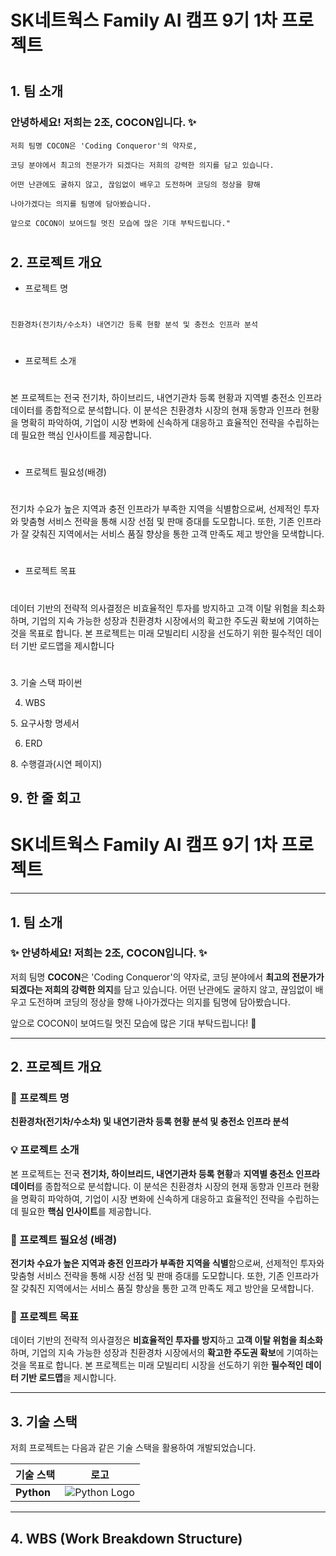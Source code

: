 

# SK네트웍스 Family AI 캠프 9기 1차 프로젝트

#

## 1. 팀 소개

 ### 안녕하세요! 저희는 2조, COCON입니다. ✨

    저희 팀명 COCON은 'Coding Conqueror'의 약자로, 

    코딩 분야에서 최고의 전문가가 되겠다는 저희의 강력한 의지를 담고 있습니다. 

    어떤 난관에도 굴하지 않고, 끊임없이 배우고 도전하며 코딩의 정상을 향해
  
    나아가겠다는 의지를 팀명에 담아봤습니다.

    앞으로 COCON이 보여드릴 멋진 모습에 많은 기대 부탁드립니다."
#
## 2. 프로젝트 개요


 - 프로젝트 명
#
    친환경차(전기차/수소차) 내연기간 등록 현황 분석 및 충전소 인프라 분석

#
 - 프로젝트 소개
#
   본 프로젝트는 전국 전기차, 하이브리드, 내연기관차 등록 현황과 지역별 충전소 인프라 데이터를 종합적으로 분석합니다. 
   이 분석은 친환경차 시장의 현재 동향과 인프라 현황을 명확히 파악하여, 기업이 시장 변화에 신속하게 대응하고 
   효율적인 전략을 수립하는 데 필요한 핵심 인사이트를 제공합니다.
#
 - 프로젝트 필요성(배경)
#
   전기차 수요가 높은 지역과 충전 인프라가 부족한 지역을 식별함으로써, 선제적인 투자와 맞춤형 서비스 전략을 통해 
   시장 선점 및 판매 증대를 도모합니다. 
   또한, 기존 인프라가 잘 갖춰진 지역에서는 서비스 품질 향상을 통한 고객 만족도 제고 방안을 모색합니다.
#
 - 프로젝트 목표
#
   데이터 기반의 전략적 의사결정은 비효율적인 투자를 방지하고 고객 이탈 위험을 최소화하며, 
   기업의 지속 가능한 성장과 친환경차 시장에서의 확고한 주도권 확보에 기여하는 것을 목표로 합니다. 
   본 프로젝트는 미래 모빌리티 시장을 선도하기 위한 필수적인 데이터 기반 로드맵을 제시합니다

#
3. 기술 스택
파이썬


4. WBS

5. 요구사항 명세서

6. ERD

8. 수행결과(시연 페이지)

9. 한 줄 회고
---------------------------------------------------------------------------------------------------------------------
# SK네트웍스 Family AI 캠프 9기 1차 프로젝트

---

## 1. 팀 소개

### ✨ 안녕하세요! 저희는 2조, COCON입니다. ✨

저희 팀명 **COCON**은 'Coding Conqueror'의 약자로, 코딩 분야에서 **최고의 전문가가 되겠다는 저희의 강력한 의지**를 담고 있습니다. 어떤 난관에도 굴하지 않고, 끊임없이 배우고 도전하며 코딩의 정상을 향해 나아가겠다는 의지를 팀명에 담아봤습니다.

앞으로 COCON이 보여드릴 멋진 모습에 많은 기대 부탁드립니다! 🚀

---

## 2. 프로젝트 개요

### 📍 프로젝트 명

**친환경차(전기차/수소차) 및 내연기관차 등록 현황 분석 및 충전소 인프라 분석**

### 💡 프로젝트 소개

본 프로젝트는 전국 **전기차, 하이브리드, 내연기관차 등록 현황**과 **지역별 충전소 인프라 데이터**를 종합적으로 분석합니다. 이 분석은 친환경차 시장의 현재 동향과 인프라 현황을 명확히 파악하여, 기업이 시장 변화에 신속하게 대응하고 효율적인 전략을 수립하는 데 필요한 **핵심 인사이트**를 제공합니다.

### 🌱 프로젝트 필요성 (배경)

**전기차 수요가 높은 지역과 충전 인프라가 부족한 지역을 식별**함으로써, 선제적인 투자와 맞춤형 서비스 전략을 통해 시장 선점 및 판매 증대를 도모합니다. 또한, 기존 인프라가 잘 갖춰진 지역에서는 서비스 품질 향상을 통한 고객 만족도 제고 방안을 모색합니다.

### 🎯 프로젝트 목표

데이터 기반의 전략적 의사결정은 **비효율적인 투자를 방지**하고 **고객 이탈 위험을 최소화**하며, 기업의 지속 가능한 성장과 친환경차 시장에서의 **확고한 주도권 확보**에 기여하는 것을 목표로 합니다. 본 프로젝트는 미래 모빌리티 시장을 선도하기 위한 **필수적인 데이터 기반 로드맵**을 제시합니다.

---

## 3. 기술 스택

저희 프로젝트는 다음과 같은 기술 스택을 활용하여 개발되었습니다.

| 기술 스택 | 로고 |
| :------- | :---: |
| **Python** | ![Python Logo](https://img.shields.io/badge/Python-3776AB?style=for-the-badge&logo=python&logoColor=white) |

---

## 4. WBS (Work Breakdown Structure)



